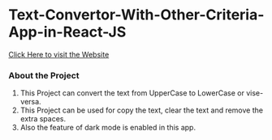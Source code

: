 # Text-Convertor-With-Other-Criteria-App-in-React-JS


[Click Here to visit the Website](https://gulabtextconverter.netlify.app/)

<h3> About the Project</h3>

1. This Project can convert the text from UpperCase to LowerCase or vise-versa.
2. This Project can be used for copy the text, clear the text and remove the extra spaces.
3. Also the feature of dark mode is enabled in this app.
